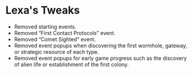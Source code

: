 # Lexa's Tweaks

* Removed starting events.
* Removed “First Contact Protocols” event.
* Removed “Comet Sighted” event.
* Removed event popups when discovering the first wormhole, gateway, or
  strategic resource of each type.
* Removed event popups for early game progress such as the discovery of alien
  life or establishment of the first colony.